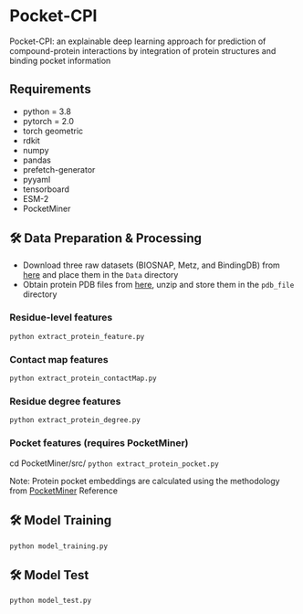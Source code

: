 # Pocket-CPI
Pocket-CPI: an explainable deep learning approach for prediction of compound-protein interactions by integration of protein structures and binding pocket information


## Requirements
  * python = 3.8
  * pytorch = 2.0
  * torch geometric
  * rdkit
  * numpy
  * pandas
  * prefetch-generator
  * pyyaml
  * tensorboard
  * ESM-2
  * PocketMiner

## 🛠️ Data Preparation & Processing
- Download three raw datasets (BIOSNAP, Metz, and BindingDB) from [here](https://drive.google.com/drive/folders/1THATwG_cxQvzn4-XWf19tGT9ugwBFYVP?usp=drive_link) and place them in the `Data` directory
- Obtain protein PDB files from [here](https://drive.google.com/file/d/1jK1wDX_PQ_ha4pOgB0CWCpKSPj8Vb8to/view?usp=drive_link), unzip and store them in the `pdb_file` directory

### Residue-level features
`python extract_protein_feature.py`

### Contact map features
`python extract_protein_contactMap.py`

### Residue degree features
`python extract_protein_degree.py`

### Pocket features (requires PocketMiner)
cd PocketMiner/src/
`python extract_protein_pocket.py`

Note: Protein pocket embeddings are calculated using the methodology from [PocketMiner](https://github.com/Mickdub/gvp/tree/pocket_pred) Reference

## 🛠️ Model Training
`python model_training.py`

## 🛠️ Model Test
`python model_test.py`





